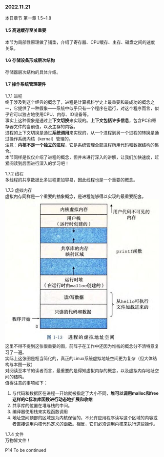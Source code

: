 ### 2022.11.21 
本日章节 第一章 1.5~1.8

#### 1.5 高速缓存至关重要
本节为局部性原理做了铺垫，介绍了寄存器、CPU缓存、主存、磁盘之间的速度关系。

#### 1.6 存储设备形成层次结构
存储器层次结构的具体介绍。

#### 1.7 操作系统管理硬件
1.7.1 进程  
终于涉及到这个经典的概念了，进程是计算机科学史上最重要和最成功的概念之一，它提供了一种假象——系统中似乎只有一个程序在运行，对这个程序而言，似乎它可以独占地使用CPU、内存、IO设备等。  
事实上这种假象是通过**上下文切换**来实现的。**上下文包括许多信息**，包含PC和寄存器文件的当前值，以及主存的内容。  
进程的上下文切换是通过**系统调用**来实现的，从一个进程到另一个进程的转换是通过操作系统内核（kernal）管理的。  
注意：**内核不是一个独立的进程**，它是系统管理全部进程所用代码和数据结构的集合。  
本节同样是仅仅介绍了进程的概念，但并未进行深入的讲解，让我们加快速度，赶紧阅读到后面进行深入的学习吧！

1.7.2 线程  
多线程的共享数据比多进程更加容易，因此线程也是一个重要的概念。

1.7.3  虚拟内存  
虚拟内存同样是一个重要的抽象概念，是进程能够得以实现的最重要配套。
![图片alt](/homeworks/2022/11/21/vacuumcat/images/进程的虚拟地址空间.jpg "图片title")
这里不得不提到这张很重要的图，前阵子在工作中还因为堆栈的概念分不清特意复习了一遍。  
实际上这张图是相当简化的，真正的Linux系统虚拟地址空间更为复杂（但大体结构与本图一致）  
对阅读至本节的读者而言，最重要的是得知虚拟内存的概念，以及虚拟内存地址空间的结构。  
值得注意的事项如下：  
1. 与代码和数据区在进程一开始就被指定了大小不同，**堆可以调用malloc和free这样的C标准库函数进行动态地扩展和收缩**  
2. 共享库的位置在堆与栈的中间。
3. 编译器使用栈来实现函数调用
4. 地址空间顶部的区域是为内核保留的，不允许应用程序读写这个区域的内容或者直接调用内核代码定义的函数。相反，它们必须调用内核来执行这些操作。

1.7.4 文件  
万物皆文件！  

P14 To be continued